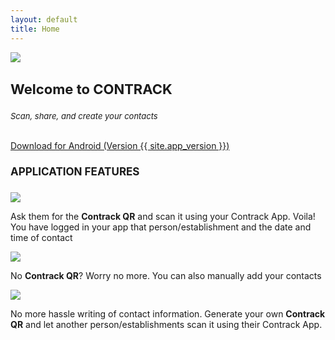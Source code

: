 ```yaml
---
layout: default
title: Home
---
```


<div class="w-full">
	<div class="flex flex-col justify-center items-center">
		<div class="mb-2">
			<img class="w-32 h-32" src="{{ site.data.manifest['images/logo.png'] }}" />
		</div>	
		<h3 class="roboto text-gray-700 font-bold" style="font-size: 22px;">
			Welcome to CONTRACK
		</h3>
		<h6 class="montserrat text-gray-600 mt-2" style="font-size: 13px;">
			Scan, share, and create your contacts
		</h6>
		<a href="{{ site.download_android }}" class="mt-5 px-4 py-2 bg-blue-600 text-blue-200 rounded-lg">
			Download for Android (Version {{ site.app_version }})
		</a>
	</div>
	<div class="flex flex-col items-center justify-center mt-10">
		<h4 class="roboto font-bold text-gray-700" style="font-size: 17px;">APPLICATION FEATURES</h4>
		<div class="flex flex-col sm:flex-row items-center justify-center w-1/2 border-b pb-2 border-gray-400">
			<img class="w-full sm:w-32 h-30" src="{{ site.data.manifest['images/vector/qr_scan.png'] }}" />
			<div class="sm:ml-10">
				<p class="montserrat text-justify text-gray-700 font-light sm:m-10" style="font-size: 14px;">Ask them for the <strong class="font-bold roboto">Contrack QR</strong> and scan it using your Contrack App. Voila! You have logged in your app that person/establishment and the date and time of contact</p>
			</div>
		</div>
		<div class="flex flex-col sm:flex-row items-center justify-center w-1/2 border-b pb-2 border-gray-400 my-4">
				<img class="w-full sm:w-32 h-30" src="{{ site.data.manifest['images/vector/add_contact.png'] }}" />
			<div class="sm:ml-10">
				<p class="montserrat text-justify text-gray-700 font-light sm:m-10" style="font-size: 14px;">No <strong class="font-bold roboto">Contrack QR</strong>? Worry no more. You can also manually add your contacts</p>
			</div>
		</div>
		<div class="flex flex-col sm:flex-row items-center justify-center w-1/2">
				<img class="w-full sm:w-32 h-30" src="{{ site.data.manifest['images/vector/scan_and_share.png'] }}" />
			<div class="sm:ml-10">
				<p class="montserrat text-justify text-gray-700 font-light sm:m-10" style="font-size: 14px;">No more hassle writing of contact information. Generate your own <strong class="font-bold roboto">Contrack QR</strong> and let another person/establishments scan it using their Contrack App.</p>
			</div>
		</div>
	</div>
</div>
